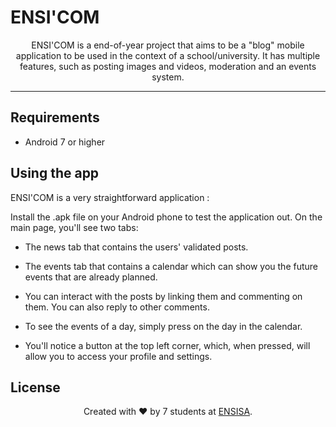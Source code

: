 # ENSI'COM


<p align ="center">
  ENSI'COM is a end-of-year project that aims to be a "blog" mobile application to be used in the context of a school/university.
  It has multiple features, such as posting images and videos, moderation and an events system.
</p>

<hr />

## Requirements

- Android 7 or higher

## Using the app

ENSI'COM is a very straightforward application :

Install the .apk file on your Android phone to test the application out.
On the main page, you'll see two tabs:
- The news tab that contains the users' validated posts. 
- The events tab that contains a calendar which can show you the future events that are already planned. 

- You can interact with the posts by linking them and commenting on them. You can also reply to other comments. 
- To see the events of a day, simply press on the day in the calendar.

- You'll notice a button at the top left corner, which, when pressed, will allow you to access your profile and settings. 

## License



<footer>
<p align="center">
Created with ❤️ by 7 students at <a href="https://www.ensisa.uha.fr">ENSISA</a>.
</p>
</footer
